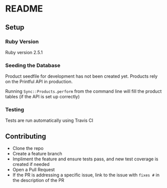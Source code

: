 # README

## Setup

### Ruby Version

Ruby version 2.5.1

### Seeding the Database

Product seedfile for development has not been created yet. Products rely on the Printful API in production.

Running `Sync::Products.perform` from the command line will fill the product tables (if the API is set up correctly)

### Testing

Tests are run automatically using Travis CI

## Contributing

* Clone the repo
* Create a feature branch
* Impliment the feature and ensure tests pass, and new test coverage is created if needed
* Open a Pull Request
* If the PR is addressing a specific issue, link to the issue with `fixes #` in the description of the PR
